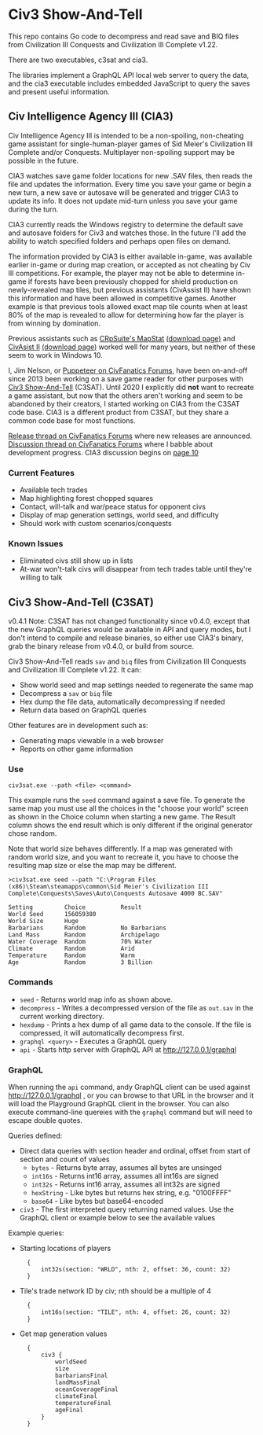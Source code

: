 # Civ3 Show-And-Tell

This repo contains Go code to decompress and read save and BIQ files from Civilization III Conquests and Civilization III Complete v1.22.

There are two executables, c3sat and cia3.

The libraries implement a GraphQL API local web server to query the data, and the cia3 executable includes embedded JavaScript to
query the saves and present useful information.

## Civ Intelligence Agency III (CIA3)

Civ Intelligence Agency III is intended to be a non-spoiling, non-cheating game assistant for single-human-player games of Sid Meier's Civilization III Complete and/or Conquests. Multiplayer non-spoiling support may be possible in the future.

CIA3 watches save game folder locations for new .SAV files, then reads the file and updates the information. Every time you save your game or begin a new turn, a new save or autosave will be generated and trigger CIA3 to update its info. It does not update mid-turn unless you save your game during the turn.

CIA3 currently reads the Windows registry to determine the default save and autosave folders for Civ3 and watches those. In the future I'll add the ability to watch specified folders and perhaps open files on demand.

The information provided by CIA3 is either available in-game, was available earlier in-game or during map creation, or accepted as not cheating by Civ III competitions. For example, the player may not be able to determine in-game if forests have been previously chopped for shield production on newly-revealed map tiles, but previous assistants (CivAssist II) have shown this information and have been allowed in competitive games. Another example is that previous tools allowed exact map tile counts when at least 80% of the map is revealed to allow for determining how far the player is from winning by domination.

Previous assistants such as <a href="https://forums.civfanatics.com/resources/crpsuite-2-11-0.16266/">CRpSuite's MapStat</a> <a href="https://forums.civfanatics.com/resources/crpsuite-2-11-0.16266/">(download page)</a> and <a href="https://forums.civfanatics.com/threads/civassist-ii.118540/">CivAsist II</a> <a href="https://forums.civfanatics.com/resources/civassist-ii.21/">(download page)</a> worked well for many years, but neither of these seem to work in Windows 10.

I, Jim Nelson, or <a href="https://forums.civfanatics.com/members/puppeteer.36357/">Puppeteer on CivFanatics Forums</a>, have been on-and-off since 2013 been working on a save game reader for other purposes with <a href="https://forums.civfanatics.com/threads/civ3-show-and-tell.493582/">Civ3 Show-And-Tell</a> (C3SAT). Until 2020 I explicitly did <strong>not</strong> want to recreate a game assistant, but now that the others aren't working and seem to be abandoned by their creators, I started working on CIA3 from the C3SAT code base. CIA3 is a different product from C3SAT, but they share a common code base for most functions.

<a href="https://forums.civfanatics.com/threads/cia3-civ-intelligence-agency-iii.656876/">Release thread on CivFanatics Forums</a> where new releases are announced. <a href="https://forums.civfanatics.com/threads/civ3-show-and-tell.493582/">Discussion thread on CivFanatics Forums</a> where I babble about development progress. CIA3 discussion begins on <a href="https://forums.civfanatics.com/threads/civ3-show-and-tell.493582/page-10#post-15638589">page 10</a>

### Current Features

- Available tech trades
- Map highlighting forest chopped squares
- Contact, will-talk and war/peace status for opponent civs
- Display of map generation settings, world seed, and difficulty
- Should work with custom scenarios/conquests

### Known Issues

- Eliminated civs still show up in lists
- At-war won't-talk civs will disappear from tech trades table until they're willing to talk

## Civ3 Show-And-Tell (C3SAT)

v0.4.1 Note: C3SAT has not changed functionality since v0.4.0, except that the new GraphQL queries would be available in API and query modes, but I don't
intend to compile and release binaries, so either use CIA3's binary, grab the binary release from v0.4.0, or build from source.

Civ3 Show-And-Tell reads `sav` and `biq` files from Civilization III Conquests and Civilization III Complete v1.22. It can:

- Show world seed and map settings needed to regenerate the same map
- Decompress a `sav` or `biq` file
- Hex dump the file data, automatically decompressing if needed
- Return data based on GraphQL queries

Other features are in development such as:

- Generating maps viewable in a web browser
- Reports on other game information

### Use

`civ3sat.exe --path <file> <command>`

This example runs the `seed` command against a save file. To generate the same
map you must use all the choices in the "choose your world" screen as shown in
the Choice column when starting a new game. The Result column shows the end
result which is only different if the original generator chose random.

Note that world size behaves differently. If a map was generated with random
world size, and you want to recreate it, you have to choose the resulting map
size or else the map may be different. 

    >civ3sat.exe seed --path "C:\Program Files (x86)\Steam\steamapps\common\Sid Meier's Civilization III Complete\Conquests\Saves\Auto\Conquests Autosave 4000 BC.SAV"

    Setting         Choice          Result
    World Seed      156059380
    World Size      Huge
    Barbarians      Random          No Barbarians
    Land Mass       Random          Archipelago
    Water Coverage  Random          70% Water
    Climate         Random          Arid
    Temperature     Random          Warm
    Age             Random          3 Billion

### Commands

- `seed` - Returns world map info as shown above.
- `decompress` - Writes a decompressed version of the file as `out.sav` in the current working directory.
- `hexdump` - Prints a hex dump of all game data to the console. If the file is compressed, it will automatically decompress first. 
- `graphql <query>` - Executes a GraphQL query
- `api` - Starts http server with GraphQL API at http://127.0.0.1/graphql

### GraphQL

When running the `api` command, andy GraphQL client can be used against http://127.0.0.1/graphql , or you can browse to that URL in the browser and it will load the Playground GraphQL client in the browser. You can also execute command-line quereies with the `graphql` command but will need to escape double quotes.

Queries defined:

- Direct data queries with section header and ordinal, offset from start of section and count of values
  - `bytes` - Returns byte array, assumes all bytes are unsinged
  - `int16s` - Returns int16 array, assumes all int16s are signed
  - `int32s` - Returns int16 array, assumes all int32s are signed
  - `hexString` - Like bytes but returns hex string, e.g. "0100FFFF"
  - `base64` - Like bytes but base64-encoded
- `civ3` - The first interpreted query returning named values. Use the GraphQL client or example below to see the available values

Example queries:

- Starting locations of players

        {
            int32s(section: "WRLD", nth: 2, offset: 36, count: 32)
        }

- Tile's trade network ID by civ; nth should be a multiple of 4

        {
            int16s(section: "TILE", nth: 4, offset: 26, count: 32)
        }

- Get map generation values

        {
            civ3 {
                worldSeed
                size
                barbariansFinal
                landMassFinal
                oceanCoverageFinal
                climateFinal
                temperatureFinal
                ageFinal
            }
        }